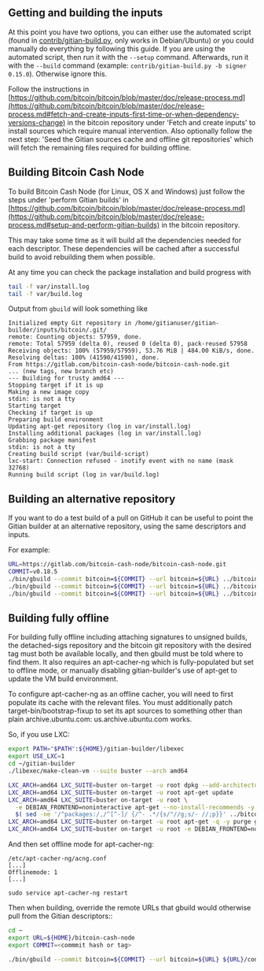 Getting and building the inputs
-------------------------------

At this point you have two options, you can either use the automated script (found in [contrib/gitian-build.py](../../contrib/gitian-build.py), only works in Debian/Ubuntu) or you could manually do everything by following this guide.
If you are using the automated script, then run it with the `--setup` command. Afterwards, run it with the `--build` command (example: `contrib/gitian-build.py -b signer 0.15.0`). Otherwise ignore this.

Follow the instructions in [https://github.com/bitcoin/bitcoin/blob/master/doc/release-process.md](https://github.com/bitcoin/bitcoin/blob/master/doc/release-process.md#fetch-and-create-inputs-first-time-or-when-dependency-versions-change)
in the bitcoin repository under 'Fetch and create inputs' to install sources which require
manual intervention. Also optionally follow the next step: 'Seed the Gitian sources cache
and offline git repositories' which will fetch the remaining files required for building
offline.

Building Bitcoin Cash Node
--------------------------

To build Bitcoin Cash Node (for Linux, OS X and Windows) just follow the steps under 'perform
Gitian builds' in [https://github.com/bitcoin/bitcoin/blob/master/doc/release-process.md](https://github.com/bitcoin/bitcoin/blob/master/doc/release-process.md#setup-and-perform-gitian-builds) in the bitcoin repository.

This may take some time as it will build all the dependencies needed for each descriptor.
These dependencies will be cached after a successful build to avoid rebuilding them when possible.

At any time you can check the package installation and build progress with

```bash
tail -f var/install.log
tail -f var/build.log
```

Output from `gbuild` will look something like

```
Initialized empty Git repository in /home/gitianuser/gitian-builder/inputs/bitcoin/.git/
remote: Counting objects: 57959, done.
remote: Total 57959 (delta 0), reused 0 (delta 0), pack-reused 57958
Receiving objects: 100% (57959/57959), 53.76 MiB | 484.00 KiB/s, done.
Resolving deltas: 100% (41590/41590), done.
From https://gitlab.com/bitcoin-cash-node/bitcoin-cash-node.git
... (new tags, new branch etc)
--- Building for trusty amd64 ---
Stopping target if it is up
Making a new image copy
stdin: is not a tty
Starting target
Checking if target is up
Preparing build environment
Updating apt-get repository (log in var/install.log)
Installing additional packages (log in var/install.log)
Grabbing package manifest
stdin: is not a tty
Creating build script (var/build-script)
lxc-start: Connection refused - inotify event with no name (mask 32768)
Running build script (log in var/build.log)
```

Building an alternative repository
----------------------------------

If you want to do a test build of a pull on GitHub it can be useful to point
the Gitian builder at an alternative repository, using the same descriptors
and inputs.

For example:
```bash
URL=https://gitlab.com/bitcoin-cash-node/bitcoin-cash-node.git
COMMIT=v0.18.5
./bin/gbuild --commit bitcoin=${COMMIT} --url bitcoin=${URL} ../bitcoin-cash-node/contrib/gitian-descriptors/gitian-linux.yml
./bin/gbuild --commit bitcoin=${COMMIT} --url bitcoin=${URL} ../bitcoin-cash-node/contrib/gitian-descriptors/gitian-win.yml
./bin/gbuild --commit bitcoin=${COMMIT} --url bitcoin=${URL} ../bitcoin-cash-node/contrib/gitian-descriptors/gitian-osx.yml
```

Building fully offline
----------------------

For building fully offline including attaching signatures to unsigned builds, the detached-sigs repository
and the bitcoin git repository with the desired tag must both be available locally, and then gbuild must be
told where to find them. It also requires an apt-cacher-ng which is fully-populated but set to offline mode, or
manually disabling gitian-builder's use of apt-get to update the VM build environment.

To configure apt-cacher-ng as an offline cacher, you will need to first populate its cache with the relevant
files. You must additionally patch target-bin/bootstrap-fixup to set its apt sources to something other than
plain archive.ubuntu.com: us.archive.ubuntu.com works.

So, if you use LXC:

```bash
export PATH="$PATH":${HOME}/gitian-builder/libexec
export USE_LXC=1
cd ~/gitian-builder
./libexec/make-clean-vm --suite buster --arch amd64

LXC_ARCH=amd64 LXC_SUITE=buster on-target -u root dpkg --add-architecture i386
LXC_ARCH=amd64 LXC_SUITE=buster on-target -u root apt-get update
LXC_ARCH=amd64 LXC_SUITE=buster on-target -u root \
  -e DEBIAN_FRONTEND=noninteractive apt-get --no-install-recommends -y install \
  $( sed -ne '/^packages:/,/^[^-]/ {/^- .*/{s/"//g;s/- //;p}}' ../bitcoin-cash-node/contrib/gitian-descriptors/*|sort|uniq )
LXC_ARCH=amd64 LXC_SUITE=buster on-target -u root apt-get -q -y purge grub
LXC_ARCH=amd64 LXC_SUITE=buster on-target -u root -e DEBIAN_FRONTEND=noninteractive apt-get -y dist-upgrade
```

And then set offline mode for apt-cacher-ng:

```
/etc/apt-cacher-ng/acng.conf
[...]
Offlinemode: 1
[...]

sudo service apt-cacher-ng restart
```

Then when building, override the remote URLs that gbuild would otherwise pull from the Gitian descriptors::
```bash
cd ~
export URL=${HOME}/bitcoin-cash-node
export COMMIT=<commmit hash or tag>

./bin/gbuild --commit bitcoin=${COMMIT} --url bitcoin=${URL} ${URL}/contrib/gitian-descriptors/gitian-win.yml
```
